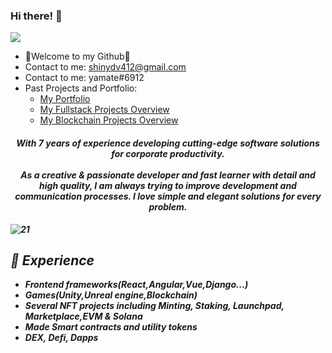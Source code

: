 ### Hi there! 👋

![](https://komarev.com/ghpvc/?username=Mr0XI&color=yellow)

- 💖Welcome to my Github💖
- Contact to me: shinydv412@gmail.com
- Contact to me: yamate#6912
- Past Projects and Portfolio: 
  - <a href="https://yamate.vercel.app">My Portfolio</a>
  - <a href="https://github.com/yamate0116/blockchain-overview">My Fullstack Projects Overview</a>
  - <a href="https://github.com/yamate0116/Solana-NFT-overview">My Blockchain Projects Overview</a>

<h4 align="center">
  <i><b> With 7 years of experience developing cutting-edge software solutions for corporate productivity.<br/>
<br />
As a creative & passionate developer and fast learner with detail and high quality, I am always trying to improve development and communication processes. I love simple and elegant solutions for every problem.
<br />
</h4>

  ![21](https://user-images.githubusercontent.com/125228912/224555807-43a62ed5-a5e3-4273-81c4-3e06c2bc180e.png)

  
 ## 💖 Experience
- Frontend frameworks(React,Angular,Vue,Django...)
- Games(Unity,Unreal engine,Blockchain)
- Several NFT projects including Minting, Staking, Launchpad, Marketplace,EVM & Solana
- Made Smart contracts and utility tokens
- DEX, Defi, Dapps
 <br />
